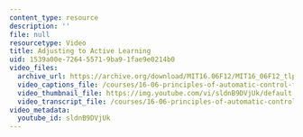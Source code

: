 ```yaml
---
content_type: resource
description: ''
file: null
resourcetype: Video
title: Adjusting to Active Learning
uid: 1539a00e-7264-5571-9ba9-1fae9e0214b0
video_files:
  archive_url: https://archive.org/download/MIT16.06F12/MIT16_06F12_tlp1_final_300k.mp4
  video_captions_file: /courses/16-06-principles-of-automatic-control-fall-2012/b68648e86e5f5b70b0360076a5e62e0e_sldnB9DVjUk.vtt
  video_thumbnail_file: https://img.youtube.com/vi/sldnB9DVjUk/default.jpg
  video_transcript_file: /courses/16-06-principles-of-automatic-control-fall-2012/2cf0073d34c8b64993a3d8d49cb57ebd_sldnB9DVjUk.pdf
video_metadata:
  youtube_id: sldnB9DVjUk
---
```

